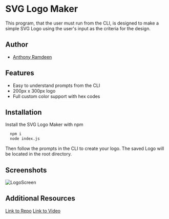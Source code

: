 
# SVG Logo Maker

This program, that the user must run from the CLI, is designed to make a simple SVG Logo using the user's input as the criteria for the design.


## Author

- [Anthony Ramdeen](https://www.github.com/RecceRaven)


## Features

- Easy to understand prompts from the CLI
- 200px x 300px logo
- Full custom color support with hex codes


## Installation

Install the SVG Logo Maker with npm

```bash
  npm i
  node index.js
```
Then follow the prompts in the CLI to create your logo. The saved Logo will be located in the root directory.
## Screenshots

![LogoScreen](https://github.com/RecceRaven/LogoMaker/assets/149850541/f70cc8f0-95b7-42e0-9f3e-14fb657bc2e7)



## Additional Resources



[Link to Repo](https://github.com/RecceRaven/LogoMaker)
[Link to Video](https://youtu.be/0dqdRSvDWKw?si=P1EMT3ts96MRS8p1)

